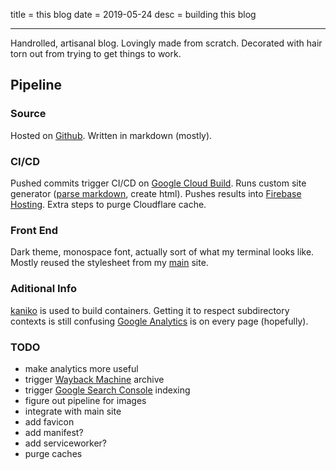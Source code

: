 title = this blog
date = 2019-05-24
desc = building this blog

---

Handrolled, artisanal blog.
Lovingly made from scratch.
Decorated with hair torn out from trying to get things to work.

## Pipeline

### Source

Hosted on [Github](https://github.com/seankhliao/com-seankhliao-blog).
Written in markdown (mostly).

### CI/CD

Pushed commits trigger CI/CD on [Google Cloud Build](https://cloud.google.com/cloud-build/).
Runs custom site generator ([parse markdown](https://github.com/russross/blackfriday), create html).
Pushes results into [Firebase Hosting](https://firebase.google.com/products/hosting/).
Extra steps to purge Cloudflare cache.

### Front End

Dark theme, monospace font, actually sort of what my terminal looks like.
Mostly reused the stylesheet from my [main](https://seankhliao.com) site.

### Aditional Info

[kaniko](https://github.com/GoogleContainerTools/kaniko) is used to build containers.
Getting it to respect subdirectory contexts is still confusing
[Google Analytics](https://analytics.google.com/analytics/web/) is on every page (hopefully).

### TODO

- make analytics more useful
- trigger [Wayback Machine](web.archive.org) archive
- trigger [Google Search Console](https://search.google.com/search-console/about) indexing
- figure out pipeline for images
- integrate with main site
- add favicon
- add manifest?
- add serviceworker?
- purge caches
